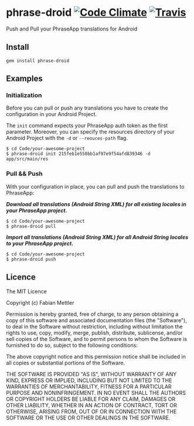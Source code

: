 # phrase-droid [![Code Climate](https://codeclimate.com/github/maveonair/phrase-droid.png)](https://codeclimate.com/github/maveonair/phrase-droid) [![Travis](https://api.travis-ci.org/maveonair/phrase-droid.svg)](https://api.travis-ci.org/maveonair/phrase-droid.svg)

Push and Pull your PhraseApp translations for Android

## Install
```
gem install phrase-droid
```

## Examples
### Initialization
Before you can pull or push any translations you have to create the configuration in your Android Project.

The ```init``` command expects your PhraseApp auth token as the first parameter. Moreover, you can specify the resources directory of your Android Project with the ```-d``` or ```--reouces-path``` flag.

```
$ cd Code/your-awesome-project
$ phrase-droid init 215feb1e550bb1af97e9f54afd839346 -d app/src/main/res
```

### Pull && Push
With your configuration in place, you can pull and push the translations to PhraseApp:

___Download all translations (Android String XML) for all existing locales in your PhraseApp project.___
```
$ cd Code/your-awesome-project
$ phrase-droid pull
```

___Import all translations (Android String XML) for all Android String locales to your PhraseApp project.___
```
$ cd Code/your-awesome-project
$ phrase-droid push
```

## Licence
The MIT Licence

Copyright (c) Fabian Mettler

Permission is hereby granted, free of charge, to any person obtaining a copy of this software and associated documentation files (the "Software"), to deal in the Software without restriction, including without limitation the rights to use, copy, modify, merge, publish, distribute, sublicense, and/or sell copies of the Software, and to permit persons to whom the Software is furnished to do so, subject to the following conditions:

The above copyright notice and this permission notice shall be included in all copies or substantial portions of the Software.

THE SOFTWARE IS PROVIDED "AS IS", WITHOUT WARRANTY OF ANY KIND, EXPRESS OR IMPLIED, INCLUDING BUT NOT LIMITED TO THE WARRANTIES OF MERCHANTABILITY, FITNESS FOR A PARTICULAR PURPOSE AND NONINFRINGEMENT. IN NO EVENT SHALL THE AUTHORS OR COPYRIGHT HOLDERS BE LIABLE FOR ANY CLAIM, DAMAGES OR OTHER LIABILITY, WHETHER IN AN ACTION OF CONTRACT, TORT OR OTHERWISE, ARISING FROM, OUT OF OR IN CONNECTION WITH THE SOFTWARE OR THE USE OR OTHER DEALINGS IN THE SOFTWARE.
